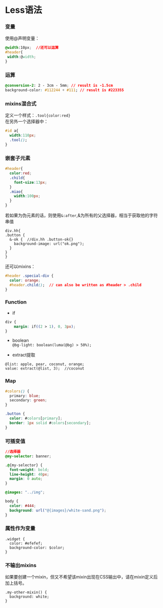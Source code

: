# Less语法

### 变量
使用@声明变量：
```css
@width:10px;  //还可以运算
#header{
 width:@width;
}
```

### 运算
```css
@conversion-2: 2 - 3cm - 5mm; // result is -1.5cm
background-color: #112244 + #111; // result is #223355
```

### mixins混合式
定义一个样式：`.tool{color:red}`  
在另外一个选择器中：
```css
#id a{
  width:110px;
  .tool();
}
```

### 嵌套子元素
```css
#header{
  color:red;
  .child{
    font-size:13px;
  }
  .miao{
    width:100px;
  }
}
```
若如果为伪元素的话，则使用`&:after`,&为所有的父选择器，相当于获取他的字符串值
```
div.hh{
.button {
  &-ok {  //div.hh .button-ok{}
    background-image: url("ok.png");   
  }
}
}
```
还可以mixins：
```css
#header .special-div {
  color: orange;
  #header.child();  // can also be written as #header > .child
}
```


### Function
* if  
```css
div {
    margin: if((2 > 1), 0, 3px);
}
```

* boolean  
`@bg-light: boolean(luma(@bg) > 50%);`  

* extract提取
```
@list: apple, pear, coconut, orange;
value: extract(@list, 3);  //coconut
```

### Map
```css
#colors() {
  primary: blue;
  secondary: green;
}

.button {
  color: #colors[primary];
  border: 1px solid #colors[secondary];
}
```

### 可插变值
```css
//选择器
@my-selector: banner;

.@{my-selector} {
  font-weight: bold;
  line-height: 40px;
  margin: 0 auto;
}

@images: "../img";

body {
  color: #444;
  background: url("@{images}/white-sand.png");
}
```

### 属性作为变量
```
.widget {
  color: #efefef;
  background-color: $color;
}
```

### 不输出mixins
如果要创建一个mixin，但又不希望该mixin出现在CSS输出中，请在mixin定义后加上括号。
```
.my-other-mixin() {
  background: white;
}
```
